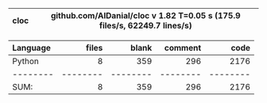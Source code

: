 cloc|github.com/AlDanial/cloc v 1.82  T=0.05 s (175.9 files/s, 62249.7 lines/s)
--- | ---

Language|files|blank|comment|code
:-------|-------:|-------:|-------:|-------:
Python|8|359|296|2176
--------|--------|--------|--------|--------
SUM:|8|359|296|2176
